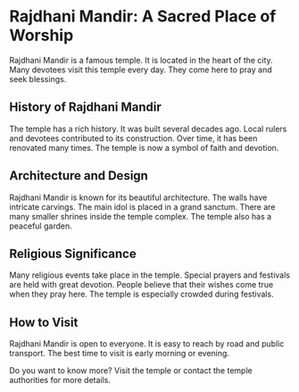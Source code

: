 # Rajdhani Mandir: A Sacred Place of Worship  

Rajdhani Mandir is a famous temple. It is located in the heart of the city. Many devotees visit this temple every day. They come here to pray and seek blessings.  

## History of Rajdhani Mandir  

The temple has a rich history. It was built several decades ago. Local rulers and devotees contributed to its construction. Over time, it has been renovated many times. The temple is now a symbol of faith and devotion.  

## Architecture and Design  

Rajdhani Mandir is known for its beautiful architecture. The walls have intricate carvings. The main idol is placed in a grand sanctum. There are many smaller shrines inside the temple complex. The temple also has a peaceful garden.  

## Religious Significance  

Many religious events take place in the temple. Special prayers and festivals are held with great devotion. People believe that their wishes come true when they pray here. The temple is especially crowded during festivals.  

## How to Visit  

Rajdhani Mandir is open to everyone. It is easy to reach by road and public transport. The best time to visit is early morning or evening.  

Do you want to know more? Visit the temple or contact the temple authorities for more details.  
